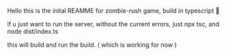 

Hello this is the inital REAMME for zombie-rush game, build in typescript 🚀


if u just want to run the server, without the current errors, just npx tsc, and node dist/index.ts


this will build and run the build. ( which is working for now )
